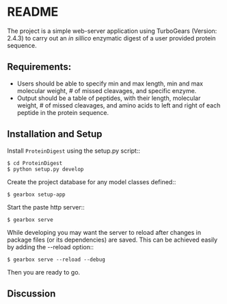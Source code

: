 # README

The project is a simple web-server application using TurboGears (Version: 2.4.3) to carry out an *in sillico* enzymatic digest of a user provided protein sequence.

## Requirements:

- Users should be able to specify min and max length, min and max molecular weight, # of missed cleavages, and specific enzyme.
- Output should be a table of peptides, with their length, molecular weight, # of missed cleavages, and amino acids to left and right of each peptide in the protein sequence.

## Installation and Setup

Install `ProteinDigest` using the setup.py script::

    $ cd ProteinDigest
    $ python setup.py develop

Create the project database for any model classes defined::

    $ gearbox setup-app

Start the paste http server::

    $ gearbox serve

While developing you may want the server to reload after changes in package files (or its dependencies) are saved. This can be achieved easily by adding the --reload option::

    $ gearbox serve --reload --debug

Then you are ready to go.

## Discussion
